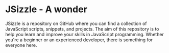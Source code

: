 
# JSizzle - A wonder

JSizzle is a repository on GitHub where you can find a collection of JavaScript scripts, snippets, and projects. The aim of this repository is to help you learn and improve your skills in JavaScript programming. Whether you're a beginner or an experienced developer, there is something for everyone here.
